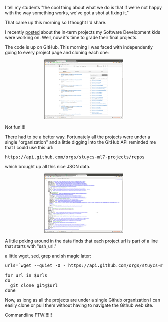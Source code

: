 <!--
.. title: Why we script
.. slug: 2013-01-24-why-we-script.md
.. date: 2013-01-24
.. tags: 
.. type: text
-->


I tell my students "the cool thing about what we do is that if we're not happy with the way something works, we've got a shot at fixing it."

That came up this morning so I thought I'd share.

I
recently <a href="http://cestlaz.github.com/2012/12/09/real-projects.html#.UQFhh1L6s7x">posted</a>
about the in-term projects my Software Development kids were working
on. Well, now it's time to grade their final projects.

The code is up on GitHub. This morning I was faced with independently
going to every project page and cloning each one:

<div align="center">
<a href="http://cestlaz.github.com/img/github-projects.png" rel="lightbox">
<img width="50%" src="/img/github-projects.png" class="" alt="" />
</a>
</div>

Not fun!!!!

There had to be a better way. Fortunately all the projects were under a single "organization" and a little digging into the GitHub API reminded me that I could use this url:

<pre>
https://api.github.com/orgs/stuycs-ml7-projects/repos 
</pre>

which brought up all this nice JSON data.

<div align="center">
<a href="/img/github-api.png" rel="lightbox">
<img width="50%" src="/img/github-api.png" class="" alt="" />
</a>
</div>


A little poking around in the data finds that each project url is part of a line that starts with "ssh_url." 

a little wget, sed, grep and  sh magic later:

<pre>
urls=`wget --quiet -O - https://api.github.com/orgs/stuycs-ml7-projects/repos | grep ssh_url | sed "s/.*\(git.*\.git\).*/\1/g"`

for url in $urls 
do
  git clone git@$url
done
</pre>

Now, as long as all the projects are under a single Github organization I can easily clone or pull them without having to navigate the Github web site. 

Commandline FTW!!!!!!

